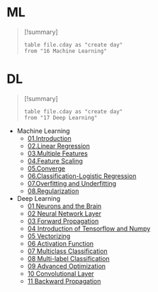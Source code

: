 # ML

> [!summary] 
> ```dataview
> table file.cday as "create day"
> from "16 Machine Learning"

# DL

> [!summary] 
> ```dataview
> table file.cday as "create day"
> from "17 Deep Learning"

- Machine Learning
	- [01.Introduction](../../../16%20Machine%20Learning/01.Introduction.md)
	- [02.Linear Regression](../../../16%20Machine%20Learning/02.Linear%20Regression.md)
	- [03.Multiple Features](../../../16%20Machine%20Learning/03.Multiple%20Features.md)
	- [04.Feature Scaling](../../../16%20Machine%20Learning/04.Feature%20Scaling.md)
	- [05.Converge](../../../16%20Machine%20Learning/05.Converge.md)
	- [06.Classification-Logistic Regression](../../../16%20Machine%20Learning/06.Classification-Logistic%20Regression.md)
	- [07.Overfitting and Underfitting](../../../16%20Machine%20Learning/07.Overfitting%20and%20Underfitting.md)
	- [08.Regularization](../../../16%20Machine%20Learning/08.Regularization.md)
- Deep Learning
	- [01 Neurons and the Brain](../../../17%20Deep%20Learning/01%20Neurons%20and%20the%20Brain.md)
	- [02 Neural Network Layer](../../../17%20Deep%20Learning/02%20Neural%20Network%20Layer.md)
	- [03 Forward Propagation](../../../17%20Deep%20Learning/03%20Forward%20Propagation.md)
	- [04 Introduction of Tensorflow and Numpy](../../../17%20Deep%20Learning/04%20Introduction%20of%20Tensorflow%20and%20Numpy.md)
	- [05 Vectorizing](../../../17%20Deep%20Learning/05%20Vectorizing.md)
	- [06 Activation Function](../../../17%20Deep%20Learning/06%20Activation%20Function.md)
	- [07 Multiclass Classification](../../../17%20Deep%20Learning/07%20Multiclass%20Classification.md)
	- [08 Multi-label Classification](../../../17%20Deep%20Learning/08%20Multi-label%20Classification.md)
	- [09 Advanced Optimization](../../../17%20Deep%20Learning/09%20Advanced%20Optimization.md)
	- [10 Convolutional Layer](../../../17%20Deep%20Learning/10%20Convolutional%20Layer.md)
	- [11 Backward Propagation](../../../17%20Deep%20Learning/11%20Backward%20Propagation.md)
